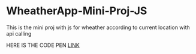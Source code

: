 # WheatherApp-Mini-Proj-JS
This is the mini proj with js for wheather according to current location with api calling


HERE IS THE CODE PEN <a href="https://codepen.io/sukhepadda/full/JjBrXEj" target="_blank" >LINK</a>
